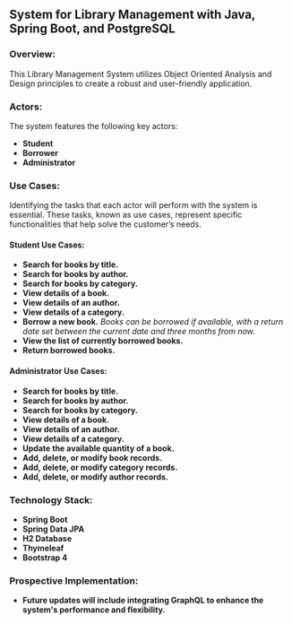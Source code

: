 ## System for Library Management  with Java, Spring Boot, and PostgreSQL

### Overview:
This Library Management System utilizes Object Oriented Analysis and Design principles to create a robust and user-friendly application.

### Actors:
The system features the following key actors:
- **Student**
- **Borrower**
- **Administrator**

### Use Cases:
Identifying the tasks that each actor will perform with the system is essential. These tasks, known as use cases, represent specific functionalities that help solve the customer’s needs.

#### Student Use Cases:
- **Search for books by title.**
- **Search for books by author.**
- **Search for books by category.**
- **View details of a book.**
- **View details of an author.**
- **View details of a category.**
- **Borrow a new book.** *Books can be borrowed if available, with a return date set between the current date and three months from now.*
- **View the list of currently borrowed books.**
- **Return borrowed books.**

#### Administrator Use Cases:
- **Search for books by title.**
- **Search for books by author.**
- **Search for books by category.**
- **View details of a book.**
- **View details of an author.**
- **View details of a category.**
- **Update the available quantity of a book.**
- **Add, delete, or modify book records.**
- **Add, delete, or modify category records.**
- **Add, delete, or modify author records.**

### Technology Stack:
- **Spring Boot**
- **Spring Data JPA**
- **H2 Database**
- **Thymeleaf**
- **Bootstrap 4**
### Prospective Implementation:
- **Future updates will include integrating GraphQL to enhance the system's performance and flexibility.**